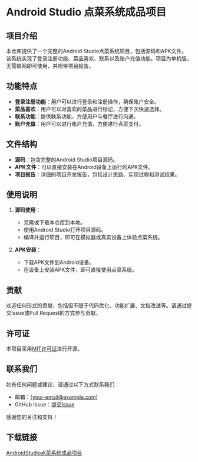 # Android Studio 点菜系统成品项目

## 项目介绍

本仓库提供了一个完整的Android Studio点菜系统项目，包括源码和APK文件。该系统实现了登录注册功能、菜品喜欢、联系以及账户充值功能。项目为单机版，无需联网即可使用，并附带项目报告。

## 功能特点

- **登录注册功能**：用户可以进行登录和注册操作，确保账户安全。
- **菜品喜欢**：用户可以对喜欢的菜品进行标记，方便下次快速选择。
- **联系功能**：提供联系功能，方便用户与餐厅进行沟通。
- **账户充值**：用户可以进行账户充值，方便进行点菜支付。

## 文件结构

- **源码**：包含完整的Android Studio项目源码。
- **APK文件**：可以直接安装在Android设备上运行的APK文件。
- **项目报告**：详细的项目开发报告，包括设计思路、实现过程和测试结果。

## 使用说明

1. **源码使用**：
   - 克隆或下载本仓库到本地。
   - 使用Android Studio打开项目源码。
   - 编译并运行项目，即可在模拟器或真实设备上体验点菜系统。

2. **APK安装**：
   - 下载APK文件到Android设备。
   - 在设备上安装APK文件，即可直接使用点菜系统。

## 贡献

欢迎任何形式的贡献，包括但不限于代码优化、功能扩展、文档改进等。请通过提交Issue或Pull Request的方式参与贡献。

## 许可证

本项目采用[MIT许可证](LICENSE)进行开源。

## 联系我们

如有任何问题或建议，请通过以下方式联系我们：

- 邮箱：[your-email@example.com]
- GitHub Issue：[提交Issue](https://github.com/your-repo/issues)

感谢您的关注和支持！

## 下载链接

[AndroidStudio点菜系统成品项目](https://pan.quark.cn/s/0160614f7b2e)